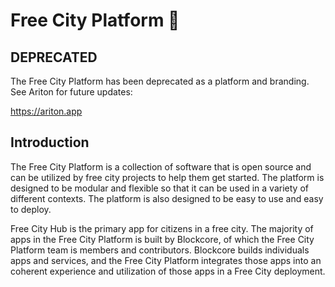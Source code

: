 # Free City Platform 👋

## DEPRECATED

The Free City Platform has been deprecated as a platform and branding. See Ariton for future updates:

https://ariton.app

## Introduction

The Free City Platform is a collection of software that is open source and can be utilized by free city projects to help them get started. The platform is designed to be modular and flexible so that it can be used in a variety of different contexts. The platform is also designed to be easy to use and easy to deploy.

Free City Hub is the primary app for citizens in a free city. The majority of apps in the Free City Platform is built by Blockcore, of which the Free City Platform team is members and contributors. Blockcore builds individuals apps and services, and the Free City Platform integrates those apps into an coherent experience and utilization of those apps in a Free City deployment.
